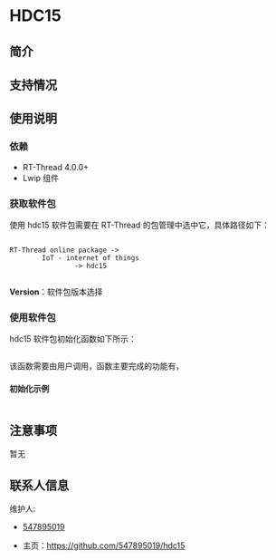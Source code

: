 # HDC15

## 简介


## 支持情况
    

## 使用说明

### 依赖

- RT-Thread 4.0.0+
- Lwip 组件

### 获取软件包

使用 hdc15 软件包需要在 RT-Thread 的包管理中选中它，具体路径如下：

```

RT-Thread online package -> 
		IoT - internet of things 
				-> hdc15
				
```
**Version**：软件包版本选择

### 使用软件包

hdc15 软件包初始化函数如下所示：

```

```

该函数需要由用户调用，函数主要完成的功能有，


#### 初始化示例

```.c

```

## 注意事项

暂无

## 联系人信息

维护人:

- [547895019](https://github.com/547895019) 

- 主页：<https://github.com/547895019/hdc15>